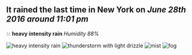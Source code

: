 ## It rained the last time in New York on *June 28th 2016 around 11:01 pm*
💧💧  **heavy intensity rain** *Humidity 88%*

![heavy intensity rain](http://openweathermap.org/img/w/10n.png) ![thunderstorm with light drizzle](http://openweathermap.org/img/w/11n.png) ![mist](http://openweathermap.org/img/w/50n.png) ![fog](http://openweathermap.org/img/w/50n.png)
